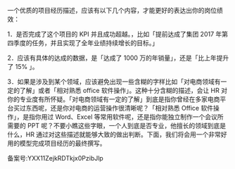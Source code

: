 一个优质的项目经历描述，应该有以下几个内容，才能更好的表达出你的岗位绩效：

1．是否完成了这个项目的 KPI 并且成功超越。，比如「提前达成了集团 2017 年第四季度的任务，并且实现了全年业绩持续增长的目标。」 

2．应该有具体的达成的数据，是「达成了 1000 万的年销量」，还是「比上年提升了 15\% 」。

3．如果是涉及到某个领域，应该避免出现一些含糊的字样比如「对电商领域有一定的了解」或者「相对熟悉 office 软件操作」。这种十分含糊的描述，会让 HR 对你的专业度有所怀疑。「对电商领域有一定的了解」到底是指你曾经在多家电商平台买过东西呢，还是你对电商的运营操作很清晰呢？「相对熟悉 Office 软件操作」，是指你用过 Word、Excel 等常用软件呢，还是指你能独立制作一个会议所需要的 PPT 呢？不要小瞧这些字眼，一个人到底是否专业，他擅长的领域到底是什么，HR 通过对这些描述就能够大致的做出判断。下面，我们将会用一个非常好用的模型完成项目经历的最终撰写。

  

备案号:YXX11ZejkRDTkjx0PzibJlp